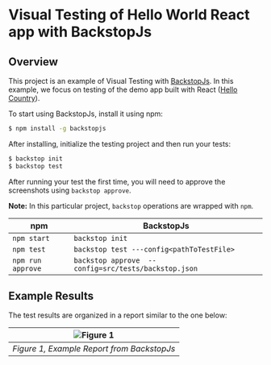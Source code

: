 # Visual Testing of Hello World React app with BackstopJs 

## Overview

This project is an example of Visual Testing with [BackstopJs](https://garris.github.io/BackstopJS/).
In this example, we focus on testing of the demo app built with React ([Hello Country](https://github.com/dmitryvinn/hello-country-react-live-demo)). 

To start using BackstopJs, install it using npm:
```sh
$ npm install -g backstopjs
```

After installing, initialize the testing project and then run your tests:
```sh
$ backstop init
$ backstop test
```

After running your test the first time, you will need to approve the screenshots using ```backstop approve```.

**Note:** 
In this particular project, ```backstop``` operations are wrapped with ```npm```.

| npm                   | BackstopJs                                                |
|-----------------------|-----------------------------------------------------------|
| ```npm start```       | ```backstop init```                                       |
| ```npm test```        | ```backstop test ---config<pathToTestFile>```             |
| ```npm run approve``` | ```backstop approve  --config=src/tests/backstop.json```  |

## Example Results
The test results are organized in a report similar to the one below:

| ![Figure 1](https://i.imgur.com/rnUeRct.png) |
|:--:|
| *Figure 1, Example Report from BackstopJs* |

